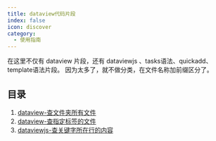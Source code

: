 ```yaml
---
title: dataview代码片段
index: false
icon: discover
category:
  - 使用指南
---
```

在这里不仅有 dataview 片段，还有 dataviewjs 、tasks语法、quickadd、template语法片段。
因为太多了，就不做分类，在文件名称加前缀区分了。

## 目录
1. [dataview-查文件夹所有文件](dataview查文件夹所有文件.md)
2. [dataview-查指定标签的文件](dataview查指定标签的文件.md)
3. [dataviewjs-查关键字所在行的内容](dataviewjs-查关键字所在行的内容.md)